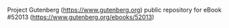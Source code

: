 Project Gutenberg (https://www.gutenberg.org) public repository for
eBook #52013 (https://www.gutenberg.org/ebooks/52013)
